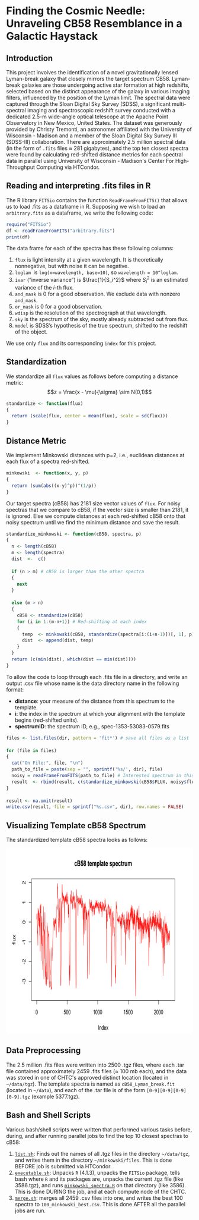 # Finding the Cosmic Needle: Unraveling CB58 Resemblance in a Galactic Haystack

## Introduction

This project involves the identification of a novel gravitationally lensed Lyman-break galaxy that closely mirrors the target spectrum CB58. Lyman-break galaxies are those undergoing active star formation at high redshifts, selected based on the distinct appearance of the galaxy in various imaging filters, influenced by the position of the Lyman limit. The spectral data were captured through the Sloan Digital Sky Survey (SDSS), a significant multi-spectral imaging and spectroscopic redshift survey conducted with a dedicated 2.5-m wide-angle optical telescope at the Apache Point Observatory in New Mexico, United States. The dataset was generously provided by Christy Tremonti, an astronomer affiliated with the University of Wisconsin - Madison and a member of the Sloan Digital Sky Survey III (SDSS-III) collaboration. There are approximately 2.5 million spectral data (in the form of `.fits` files $\approx$ 281 gigabytes), and the top ten closest spectra were found by calculating red-shifted distance metrics for each spectral data in parallel using University of Wisconsin - Madison's Center For High-Throughput Computing via HTCondor. 

## Reading and interpreting .fits files in R

The R library `FITSio` contains the function `ReadFrameFromFITS()` that allows us to load .fits as a dataframe in R. Supposing we wish to load an `arbitrary.fits` as a dataframe, we write the following code:

``` r
require("FITSio")
df <- readFrameFromFITS("arbitrary.fits")
print(df)
```

The data frame for each of the spectra has these following columns:

1. `flux` is light intensity at a given wavelength. It is theoretically nonnegative, but with noise it can be negative.
2. `loglam `is `log(x=wavelength, base=10)`, so `wavelength = 10^loglam`. 
3. `ivar` (“inverse variance”) is $\frac{1}{S_i^2}$ where $S_i^2$ is an estimated variance of the $i$-th flux.
4. `and_mask` is 0 for a good observation. We exclude data with nonzero `and_mask`.
5. `or_mask` is 0 for a good observation.
6. `wdisp` is the resolution of the spectrograph at that wavelength.
7. `sky` is the spectrum of the sky, mostly already subtracted out from flux.
8. `model` is SDSS’s hypothesis of the true spectrum, shifted to the redshift of the object.

We use only `flux` and its corresponding `index` for this project. 

## Standardization

We standardize all `flux` values as follows before computing a distance metric:
$$z = \frac{x - \mu}{\sigma} \sim N(0,1)$$

``` r
standardize <- function(flux)
{
  return (scale(flux, center = mean(flux), scale = sd(flux)))
}
```

## Distance Metric

We implement Minkowski distances with p=2, i.e., euclidean distances at each flux of a spectra red-shifted.

``` r
minkowski  <- function(x, y, p)
{
  return (sum(abs((x-y)^p))^(1/p))
}
```

Our target spectra (cB58) has 2181 size vector values of `flux`. For noisy spectras that we compare to cB58, if the vector size is smaller than 2181, it is ignored. Else we compute distances at each red-shifted cB58 onto that noisy spectrum until we find the minimum distance and save the result.

``` r
standardize_minkowski <- function(cB58, spectra, p)
{
  n <- length(cB58)
  m <- length(spectra)
  dist  <-  c()

  if (n > m) # cB58 is larger than the other spectra
  {
    next
  }
  
  else (m > n)
  {
    cB58 <- standardize(cB58)
    for (i in 1:(m-n+1)) # Red-shifting at each index
    {
      temp  <- minkowski(cB58, standardize(spectra[i:(i+n-1)])[, 1], p)
      dist  <- append(dist, temp)
    }
  }
  return (c(min(dist), which(dist == min(dist))))
}
```
To allow the code to loop through each .fits file in a directory, and write an output .csv file whose name is the data directory name in the following format:
* **distance**: your measure of the distance from this spectrum to the template.
* **i**: the index in the spectrum at which your alignment with the template begins (red-shifted units).
* **spectrumID**: the spectrum ID, e.g., spec-1353-53083-0579.fits

``` r
files <- list.files(dir, pattern = 'fit*') # save all files as a list

for (file in files)
{
  cat("On File:", file, "\n")
  path_to_file = paste(sep = "", sprintf('%s/', dir), file)
  noisy = readFrameFromFITS(path_to_file) # Interested spectrum in this iteration
  result  <- rbind(result, c(standardize_minkowski(cB58$FLUX, noisy$flux, p = 2), file))
}

result <- na.omit(result)
write.csv(result, file = sprintf("%s.csv", dir), row.names = FALSE)
```

## Visualizing Template cB58 Spectrum

The standardized template cB58 spectra looks as follows:

<img src="https://github.com/Stochastic1017/Identifying-CB58-Lyman-Break-Twins/blob/main/images/Standardized_cB58.png" width="700" height="500">

## Data Preprocessing

The 2.5 million .fits files were written into 2500 .tgz files, where each .tar file contained approximately 2459 .fits files ($\approx$ 100 mb each), and the data was stored in one of CHTC's approved distinct location (located in `~/data/tgz`). The template spectra is named as `cB58_Lyman_break.fit` (located in `~/data`), and each of the .tar file is of the form `[0-9][0-9][0-9][0-9].tgz` (example 5377.tgz).

## Bash and Shell Scripts

Various bash/shell scripts were written that performed various tasks before, during, and after running parallel jobs to find the top 10 closest spectras to cB58:

1. [`list.sh`](https://github.com/Stochastic1017/Identifying-CB58-Lyman-Break-Twins/blob/main/shell/list.sh): Finds out the names of all .tgz files in the directory `~/data/tgz`, and writes them in the directory `~/minkowski/files`. This is done BEFORE job is submitted via HTCondor.
2. [`executable.sh`](https://github.com/Stochastic1017/Identifying-CB58-Lyman-Break-Twins/blob/main/shell/executable.sh): Unpacks `R` (4.1.3), unpacks the `FITSio` package, tells bash where `R` and its packages are, unpacks the current .tgz file (like 3586.tgz), and runs [`minkowski_spectra.R`](https://github.com/Stochastic1017/Identifying-CB58-Lyman-Break-Twins/blob/main/R/minkowski_spectra.R) on that directory (like 3586). This is done DURING the job, and at each compute node of the CHTC.
3. [`merge.sh`](https://github.com/Stochastic1017/Identifying-CB58-Lyman-Break-Twins/blob/main/shell/merge.sh): merges all 2459 .csv files into one, and writes the best 100 spectra to `100_minkowski_best.csv`. This is done AFTER all the parallel jobs are run.
